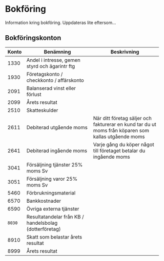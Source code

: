 # Bokföring

Information kring bokföring. Uppdateras lite eftersom...

## Bokföringskonton

| Konto   | Benämning                                              | Beskrivning |
|---------|--------------------------------------------------------|---|
| 1330    | Andel i intresse, gemen styrd och ägarintr ftg         |   |
| 1930    | Företagskonto / checkkonto / affärskonto               |   |
| 2091    | Balanserad vinst eller förlust                         |   |
| 2099    | Årets resultat                                         |   |
| 2510    | Skatteskulder                                          |   |
| 2611    | Debiterad utgående moms                                | När ditt företag säljer och fakturerar en kund tar du ut moms från köparen som kallas utgående moms |
| 2641    | Debiterad ingående moms                                | Varje gång du köper något till företaget betalar du ingående moms |
| 3041    | Försäljning tjänster 25% moms Sv                       |   |
| 3051    | Försäljning varor 25% moms Sv                          |   |
| 5460    | Förbrukningsmaterial                                   |   |
| 6570    | Bankkostnader                                          |   |
| 6590    | Övriga externa tjänster                                |   |
| `8030`  | Resultatandelar från KB / handelsbolag (dotterföretag) |   |
| 8910    | Skatt som belastar årets resultat                      |   |
| 8999    | Årets resultat                                         |   |
